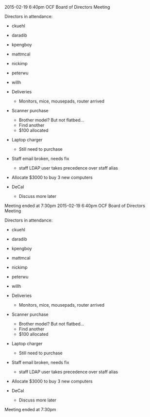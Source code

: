 2015-02-19 6:40pm
OCF Board of Directors Meeting

Directors in attendance:
- ckuehl
- daradib
- kpengboy
- mattmcal
- nickimp
- peterwu
- willh

- Deliveries
  - Monitors, mice, mousepads, router arrived
- Scanner purchase
  - Brother model? But not flatbed...
  - Find another
  - $100 allocated
- Laptop charger
  - Still need to purchase
- Staff email broken, needs fix
  - staff LDAP user takes precedence over staff alias
- Allocate $3000 to buy 3 new computers
- DeCal
  - Discuss more later

Meeting ended at 7:30pm
2015-02-19 6:40pm
OCF Board of Directors Meeting

Directors in attendance:
- ckuehl
- daradib
- kpengboy
- mattmcal
- nickimp
- peterwu
- willh

- Deliveries
  - Monitors, mice, mousepads, router arrived
- Scanner purchase
  - Brother model? But not flatbed...
  - Find another
  - $100 allocated
- Laptop charger
  - Still need to purchase
- Staff email broken, needs fix
  - staff LDAP user takes precedence over staff alias
- Allocate $3000 to buy 3 new computers
- DeCal
  - Discuss more later

Meeting ended at 7:30pm
